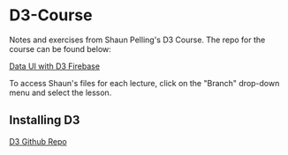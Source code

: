 # D3-Course

Notes and exercises from Shaun Pelling's D3 Course. The repo for the course can be found below:

[Data UI with D3 Firebase](https://github.com/iamshaunjp/data-ui-with-d3-firebase)

To access Shaun's files for each lecture, click on the "Branch" drop-down menu and select the lesson. 

## Installing D3

[D3 Github Repo](https://github.com/d3/d3)
